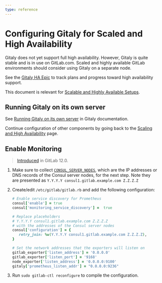 ```yaml
---
type: reference
---
```


# Configuring Gitaly for Scaled and High Availability

Gitaly does not yet support full high availability. However, Gitaly is quite
stable and is in use on GitLab.com. Scaled and highly available GitLab environments
should consider using Gitaly on a separate node.

See the [Gitaly HA Epic](https://gitlab.com/groups/gitlab-org/-/epics/289) to
track plans and progress toward high availability support.

This document is relevant for [Scalable and Highly Available Setups](README.md).

## Running Gitaly on its own server

See [Running Gitaly on its own server](../gitaly/index.md#running-gitaly-on-its-own-server)
in Gitaly documentation.

Continue configuration of other components by going back to the
[Scaling and High Availability](README.md#gitlab-components-and-configuration-instructions) page.

## Enable Monitoring

> [Introduced](https://gitlab.com/gitlab-org/omnibus-gitlab/issues/3786) in GitLab 12.0.

1. Make sure to collect [`CONSUL_SERVER_NODES`](database.md#consul-information), which are the IP addresses or DNS records of the Consul server nodes, for the next step. Note they are presented as `Y.Y.Y.Y consul1.gitlab.example.com Z.Z.Z.Z`

1. Create/edit `/etc/gitlab/gitlab.rb` and add the following configuration:

   ```ruby
   # Enable service discovery for Prometheus
   consul['enable'] = true
   consul['monitoring_service_discovery'] =  true

   # Replace placeholders
   # Y.Y.Y.Y consul1.gitlab.example.com Z.Z.Z.Z
   # with the addresses of the Consul server nodes
   consul['configuration'] = {
      retry_join: %w(Y.Y.Y.Y consul1.gitlab.example.com Z.Z.Z.Z),
   }

   # Set the network addresses that the exporters will listen on
   gitlab_exporter['listen_address'] = '0.0.0.0'
   gitlab_exporter['listen_port'] = '9168'
   node_exporter['listen_address'] = '0.0.0.0:9100'
   gitaly['prometheus_listen_addr'] = "0.0.0.0:9236"
   ```

1. Run `sudo gitlab-ctl reconfigure` to compile the configuration.

<!-- ## Troubleshooting

Include any troubleshooting steps that you can foresee. If you know beforehand what issues
one might have when setting this up, or when something is changed, or on upgrading, it's
important to describe those, too. Think of things that may go wrong and include them here.
This is important to minimize requests for support, and to avoid doc comments with
questions that you know someone might ask.

Each scenario can be a third-level heading, e.g. `### Getting error message X`.
If you have none to add when creating a doc, leave this section in place
but commented out to help encourage others to add to it in the future. -->
